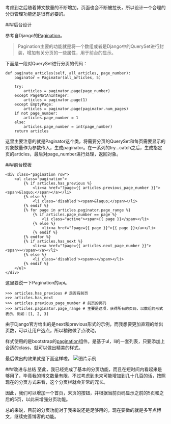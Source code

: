 
考虑到之后随着博文数量的不断增加，页面也会不断被拉长，所以设计一个合理的分页管理功能还是很有必要的。

###后台设计

参考自Django的[Pagination][1]。

>Pagination主要的功能就是将一个数组或者是Django中的QuerySet进行封装，增加有关分页的一些属性，用于前台的显示。

下面是一段对QuerySet进行分页的代码：

```
def paginate_articles(self, all_articles, page_number):
	paginator = Paginator(all_articles, 5)

	try:
		articles = paginator.page(page_number)
	except PageNotAnInteger:
		articles = paginator.page(1)
	except EmptyPage:
		articles = paginator.page(paginator.num_pages)
	if not page_number:
		articles.page_number = 1
	else:
		articles.page_number = int(page_number)
	return articles
```
这里主要注意的就是Paginator这个类，将需要分页的QuerySet和每页需要显示的对象数量作为参数传入，生成paginator。在一系列的try...catch之后，生成指定页的articles，最后对page_number进行处理，返回对象。

###前台模板
```
<div class="pagination row">
    <ul class="pagination">
    	{% if articles.has_previous %}
            <li><a href="?page={{ articles.previous_page_number }}"><span>&laquo;</span></a></li>
        {% else %}
		    <li class='disabled'><span>&laquo;</span></li>
        {% endif %}
	    {% for page in articles.paginator.page_range %}
			{% if articles.page_number == page %}
				<li class="active"><span>{{ page }}</span></li>
			{% else %}
				<li><a href="?page={{ page }}">{{ page }}</a></li>
			{% endif %}
	    {% endfor %}
	    {% if articles.has_next %}
            <li><a href="?page={{ articles.next_page_number }}"><span>»</span></a></li>
        {% else %}
		    <li class='disabled'><span>»</span></li>
        {% endif %}
	</ul>
</div>
```
这里要说一下Pagination的api。
```
>>> articles.has_previous # 是否有前页
>>> articles.has_next
>>> articles.previous_page_number # 前页的页码
>>> articles.paginator.page_range # 主要是这项，获得所有的页码，以数组的形式表示，例如：[1, 2, 3]
```
由于Django官方给出的是next和previous形式的示例，而我想要更加直观的给出页数，可以让用户选点，所以稍微做了点改动。

样式使用的是bootstrap的[pagination][2]组件。是基于ul，li的一套列表，只要添加上合适的class，就可以做出精美的样式。

最后做出的效果就是下面这样啦。
![图片示例](http://zydmayday-img.stor.sinaapp.com/%E5%AF%BC%E8%88%AA%E6%A0%8F%E7%A4%BA%E4%BE%8B.jpg)


###改进与总结
至此，我已经完成了基本的分页功能，而且在短时间内看起来是够用了，毕竟我的博文数量有限，不过考虑到未来可能增加到几十几百的话，按照现在的分页方式来看，这个分页栏就会非常的冗长。

因此，我们可以增加一个首页，末页的按钮，并根据当前页码显示之前的5页和之后的5页，以此来增强分页功能。

总的来说，目前的分页功能对于我来说还是足够用的，现在要做的就是多写点博文，继续完善博客的功能。


[1]:https://docs.djangoproject.com/en/dev/topics/pagination/
[2]:http://v3.bootcss.com/components/#pagination